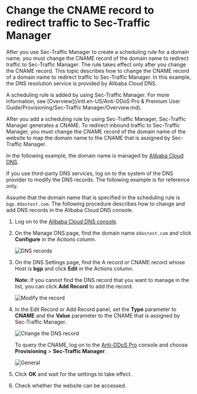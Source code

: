 # Change the CNAME record to redirect traffic to Sec-Traffic Manager

After you use Sec-Traffic Manager to create a scheduling rule for a domain name, you must change the CNAME record of the domain name to redirect traffic to Sec-Traffic Manager. The rule takes effect only after you change the CNAME record. This topic describes how to change the CNAME record of a domain name to redirect traffic to Sec-Traffic Manager. In this example, the DNS resolution service is provided by Alibaba Cloud DNS.

A scheduling rule is added by using Sec-Traffic Manager. For more information, see [Overview](/intl.en-US/Anti-DDoS Pro & Premium User Guide/Provisioning/Sec-Traffic Manager/Overview.md).

After you add a scheduling rule by using Sec-Traffic Manager, Sec-Traffic Manager generates a CNAME. To redirect inbound traffic to Sec-Traffic Manager, you must change the CNAME record of the domain name of the website to map the domain name to the CNAME that is assigned by Sec-Traffic Manager.

In the following example, the domain name is managed by [Alibaba Cloud DNS](https://www.alibabacloud.com/product/dns).

If you use third-party DNS services, log on to the system of the DNS provider to modify the DNS records. The following example is for reference only.

Assume that the domain name that is specified in the scheduling rule is `bgp.ddostest.com`. The following procedure describes how to change and add DNS records in the Alibaba Cloud DNS console.

1.  Log on to the [Alibaba Cloud DNS console](https://dns.console.aliyun.com).

2.  On the Manage DNS page, find the domain name `ddostest.com` and click **Configure** in the Actions column.

    ![DNS records](https://static-aliyun-doc.oss-accelerate.aliyuncs.com/assets/img/en-US/9197449951/p45866.png)

3.  On the DNS Settings page, find the A record or CNAME record whose Host is **bgp** and click **Edit** in the Actions column.

    **Note:** If you cannot find the DNS record that you want to manage in the list, you can click **Add Record** to add the record.

    ![Modify the record](https://static-aliyun-doc.oss-accelerate.aliyuncs.com/assets/img/en-US/9197449951/p45867.png)

4.  In the Edit Record or Add Record panel, set the **Type** parameter to **CNAME** and the **Value** parameter to the CNAME that is assigned by Sec-Traffic Manager.

    ![Change the DNS record](https://static-aliyun-doc.oss-accelerate.aliyuncs.com/assets/img/en-US/9197449951/p45868.png)

    To query the CNAME, log on to the [Anti-DDoS Pro](https://yundun.console.aliyun.com/?p=ddoscoo) console and choose **Provisioning** \> **Sec-Traffic Manager**.

    ![General](https://static-aliyun-doc.oss-accelerate.aliyuncs.com/assets/img/en-US/9197449951/p89082.png)

5.  Click **OK** and wait for the settings to take effect.

6.  Check whether the website can be accessed.


